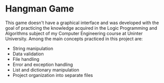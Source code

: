 # Hangman Game

This game doesn't have a graphical interface and was developed with the goal of practicing the knowledge acquired in the Logic Programming and Algorithms subject of my Computer Engineering course at Uninter University. Among the main concepts practiced in this project are:

- String manipulation
- Data validation
- File handling
- Error and exception handling
- List and dictionary manipulation
- Project organization into separate files
